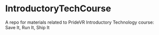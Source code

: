 # IntroductoryTechCourse
A repo for materials related to PrideVR Introductory Technology course: Save It, Run It, Ship It
